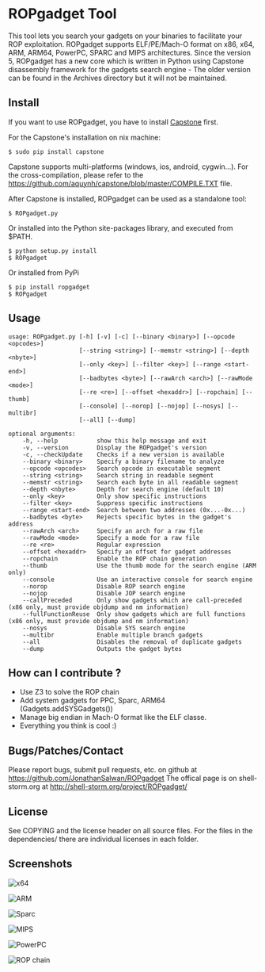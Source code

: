 ROPgadget Tool
================

This tool lets you search your gadgets on your binaries to facilitate your ROP exploitation.
ROPgadget supports ELF/PE/Mach-O format on x86, x64, ARM, ARM64, PowerPC, SPARC and MIPS
architectures. Since the version 5, ROPgadget has a new core which is written in Python
using Capstone disassembly framework for the gadgets search engine - The older version can
be found in the Archives directory but it will not be maintained.

Install
-------

If you want to use ROPgadget, you have to install [Capstone](http://www.capstone-engine.org/) first.

For the Capstone's installation on nix machine:

    $ sudo pip install capstone

Capstone supports multi-platforms (windows, ios, android, cygwin...). For the cross-compilation,
please refer to the https://github.com/aquynh/capstone/blob/master/COMPILE.TXT file.

After Capstone is installed, ROPgadget can be used as a standalone tool:

    $ ROPgadget.py

Or installed into the Python site-packages library, and executed from $PATH.

    $ python setup.py install
    $ ROPgadget

Or installed from PyPi

    $ pip install ropgadget
    $ ROPgadget

Usage
-----

    usage: ROPgadget.py [-h] [-v] [-c] [--binary <binary>] [--opcode <opcodes>]
                        [--string <string>] [--memstr <string>] [--depth <nbyte>]
                        [--only <key>] [--filter <key>] [--range <start-end>]
                        [--badbytes <byte>] [--rawArch <arch>] [--rawMode <mode>]
                        [--re <re>] [--offset <hexaddr>] [--ropchain] [--thumb]
                        [--console] [--norop] [--nojop] [--nosys] [--multibr]
                        [--all] [--dump]

    optional arguments:
        -h, --help           show this help message and exit
        -v, --version        Display the ROPgadget's version
        -c, --checkUpdate    Checks if a new version is available
        --binary <binary>    Specify a binary filename to analyze
        --opcode <opcodes>   Search opcode in executable segment
        --string <string>    Search string in readable segment
        --memstr <string>    Search each byte in all readable segment
        --depth <nbyte>      Depth for search engine (default 10)
        --only <key>         Only show specific instructions
        --filter <key>       Suppress specific instructions
        --range <start-end>  Search between two addresses (0x...-0x...)
        --badbytes <byte>    Rejects specific bytes in the gadget's address
        --rawArch <arch>     Specify an arch for a raw file
        --rawMode <mode>     Specify a mode for a raw file
        --re <re>            Regular expression
        --offset <hexaddr>   Specify an offset for gadget addresses
        --ropchain           Enable the ROP chain generation
        --thumb              Use the thumb mode for the search engine (ARM only)
        --console            Use an interactive console for search engine
        --norop              Disable ROP search engine
        --nojop              Disable JOP search engine
        --callPreceded       Only show gadgets which are call-preceded (x86 only, must provide objdump and nm information)
        --fullFunctionReuse  Only show gadgets which are full functions (x86 only, must provide objdump and nm information)
        --nosys              Disable SYS search engine
        --multibr            Enable multiple branch gadgets
        --all                Disables the removal of duplicate gadgets
        --dump               Outputs the gadget bytes


How can I contribute ?
----------------------

- Use Z3 to solve the ROP chain
- Add system gadgets for PPC, Sparc, ARM64 (Gadgets.addSYSGadgets())
- Manage big endian in Mach-O format like the ELF classe.
- Everything you think is cool :)

Bugs/Patches/Contact
--------------------

Please report bugs, submit pull requests, etc. on github at https://github.com/JonathanSalwan/ROPgadget
The offical page is on shell-storm.org at http://shell-storm.org/project/ROPgadget/

License
-------

See COPYING and the license header on all source files. For the files in the dependencies/ there are
individual licenses in each folder.</p>


Screenshots
-----------

<img src="http://shell-storm.org/project/ROPgadget/x64.png" alt="x64"></img>

<img src="http://shell-storm.org/project/ROPgadget/arm.png" alt="ARM"></img>

<img src="http://shell-storm.org/project/ROPgadget/sparc.png" alt="Sparc"></img>

<img src="http://shell-storm.org/project/ROPgadget/mips.png" alt="MIPS"></img>

<img src="http://shell-storm.org/project/ROPgadget/ppc.png" alt="PowerPC"></img>

<img src="http://shell-storm.org/project/ROPgadget/ropchain.png" alt="ROP chain"></img>

